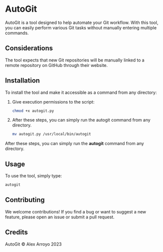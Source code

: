# AutoGit

AutoGit is a tool designed to help automate your Git workflow. With this tool, you can easily perform various Git tasks without manually entering multiple commands.

## Considerations

The tool expects that new Git repositories will be manually linked to a remote repository on GitHub through their website.

## Installation

To install the tool and make it accessible as a command from any directory:

1. Give execution permissions to the script:
   ```bash
   chmod +x autogit.py
   ```
2. After these steps, you can simply run the autogit command from any directory.
    ```bash
    mv autogit.py /usr/local/bin/autogit
    ```

After these steps, you can simply run the **autogit** command from any directory.

## Usage

To use the tool, simply type:
```bash
autogit
```

## Contributing

We welcome contributions! If you find a bug or want to suggest a new feature, please open an issue or submit a pull request.

## Credits
AutoGit &copy; Alex Arroyo 2023

